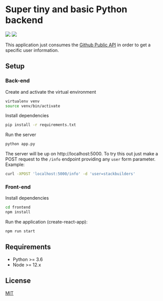 # Super tiny and basic Python backend

![](https://github.com/stackbuilders/tiny-python-fullstack/workflows/Flask/badge.svg)
![](https://github.com/stackbuilders/tiny-python-fullstack/workflows/React/badge.svg)

This application just consumes the [Github Public API](https://developer.github.com/v3/) in order to get a specific user information.

## Setup

### Back-end

Create and activate the virtual environment

```bash
virtualenv venv
source venv/bin/activate
```

Install dependencies

```bash
pip install -r requirements.txt
```

Run the server

```bash
python app.py
```

The server will be up on http://localhost:5000. To try this out just make a POST request to the `/info` endpoint providing any `user` form parameter. Example:

```bash
curl -XPOST 'localhost:5000/info' -d 'user=stackbuilders'
```

### Front-end

Install dependencies

```bash
cd frontend
npm install
```

Run the application (create-react-app):

```bash
npm run start
```

## Requirements

- Python >= 3.6
- Node >= 12.x

## License

[MIT](http://www.opensource.org/licenses/mit-license.html)
